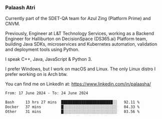 ### Palaash Atri

Currently part of the SDET-QA team for Azul Zing (Platform Prime) and CNVM. 

Previously, Engineer at L&T Technology Services, working as a Backend Engineer for Halliburton on DecisionSpace (DS365.ai) Platform team, building Java SDKs, microservices and Kubernetes automation, validation and deployment tools using Python.

I speak C++, Java, JavaScript & Python 3.

I prefer Windows, but I work on macOS and Linux. The only Linux distro I prefer working on is Arch btw.

You can find me on LinkedIn at: https://www.linkedin.com/in/palaasha/

<!--START_SECTION:waka-->

```txt
From: 17 June 2024 - To: 24 June 2024

Bash     13 hrs 27 mins  ███████████████████████░░   92.11 %
Docker   37 mins         █░░░░░░░░░░░░░░░░░░░░░░░░   04.33 %
Other    31 mins         █░░░░░░░░░░░░░░░░░░░░░░░░   03.56 %
```

<!--END_SECTION:waka-->
